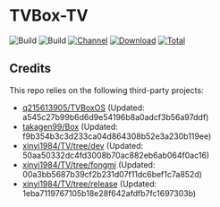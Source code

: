 # TVBox-TV

![Build](https://shields.io/github/actions/workflow/status/xinyi1984/TVBox-TV/TV.yml?branch=master&logo=github&label=Build)
![Build](https://shields.io/github/actions/workflow/status/xinyi1984/TVBox-TV/TVBox.yml?branch=master&logo=github&label=Build)
[![Channel](https://img.shields.io/badge/Follow-Telegram-blue.svg?logo=telegram)](https://t.me/klbot)
[![Download](https://img.shields.io/github/v/release/xinyi1984/TVBox-TV?color=orange&logoColor=orange&label=Download&logo=DocuSign)](https://github.com/xinyi1984/TVBox-TV/releases/latest) 
[![Total](https://shields.io/github/downloads/xinyi1984/TVBox-TV/total?logo=Bookmeter&label=Counts&logoColor=yellow&color=yellow)](https://github.com/xinyi1984/TVBox-TV/releases)

## Credits
This repo relies on the following third-party projects:
- [q215613905/TVBoxOS](https://github.com/q215613905/TVBoxOS) (Updated: a545c27b99b6d6d9e54196b8a0adcf3b56a97ddf)
- [takagen99/Box](https://github.com/takagen99/Box) (Updated: f9b354b3c3d233ca04d864308b52e3a230b119ee)
- [xinyi1984/TV/tree/dev](https://github.com/xinyi1984/TV/tree/dev) (Updated: 50aa50332dc4fd3008b70ac882eb6ab064f0ac16)
- [xinyi1984/TV/tree/fongmi](https://github.com/xinyi1984/TV/tree/fongmi) (Updated: 00a3bb5687b39cf2b231d07f11dc6bef1c7a852d)
- [xinyi1984/TV/tree/release](https://github.com/xinyi1984/TV/tree/release) (Updated: 1eba7119767105b18e28f642afdfb7fc1697303b)
